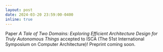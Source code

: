 ```yaml
---
layout: post
date: 2024-03-20 23:59:00-0400
inline: true
---
```


Paper *A Tale of Two Domains: Exploring Efficient Architecture Design for Truly Autonomous Things* accepted to ISCA (The 51st International Symposium on Computer Architecture)! Preprint coming soon.
